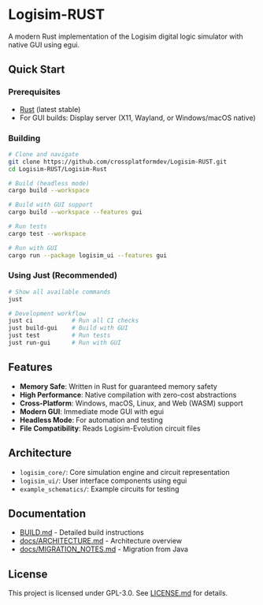 # Logisim-RUST

A modern Rust implementation of the Logisim digital logic simulator with native GUI using egui.

## Quick Start

### Prerequisites

- [Rust](https://rustup.rs/) (latest stable)
- For GUI builds: Display server (X11, Wayland, or Windows/macOS native)

### Building

```bash
# Clone and navigate
git clone https://github.com/crossplatformdev/Logisim-RUST.git
cd Logisim-RUST/Logisim-Rust

# Build (headless mode)
cargo build --workspace

# Build with GUI support
cargo build --workspace --features gui

# Run tests
cargo test --workspace

# Run with GUI
cargo run --package logisim_ui --features gui
```

### Using Just (Recommended)

```bash
# Show all available commands
just

# Development workflow
just ci           # Run all CI checks
just build-gui    # Build with GUI
just test         # Run tests
just run-gui      # Run with GUI
```

## Features

- **Memory Safe**: Written in Rust for guaranteed memory safety
- **High Performance**: Native compilation with zero-cost abstractions
- **Cross-Platform**: Windows, macOS, Linux, and Web (WASM) support
- **Modern GUI**: Immediate mode GUI with egui
- **Headless Mode**: For automation and testing
- **File Compatibility**: Reads Logisim-Evolution circuit files

## Architecture

- `logisim_core/`: Core simulation engine and circuit representation
- `logisim_ui/`: User interface components using egui
- `example_schematics/`: Example circuits for testing

## Documentation

- [BUILD.md](./BUILD.md) - Detailed build instructions
- [docs/ARCHITECTURE.md](./docs/ARCHITECTURE.md) - Architecture overview
- [docs/MIGRATION_NOTES.md](./docs/MIGRATION_NOTES.md) - Migration from Java

## License

This project is licensed under GPL-3.0. See [LICENSE.md](./LICENSE.md) for details.